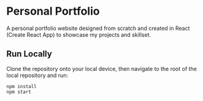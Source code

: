 # Personal Portfolio
A personal portfolio website designed from scratch and created in React (Create React App) to showcase my projects and skillset.

## Run Locally
Clone the repository onto your local device, then navigate to the root of the local repository and run:
```
npm install
npm start
```
